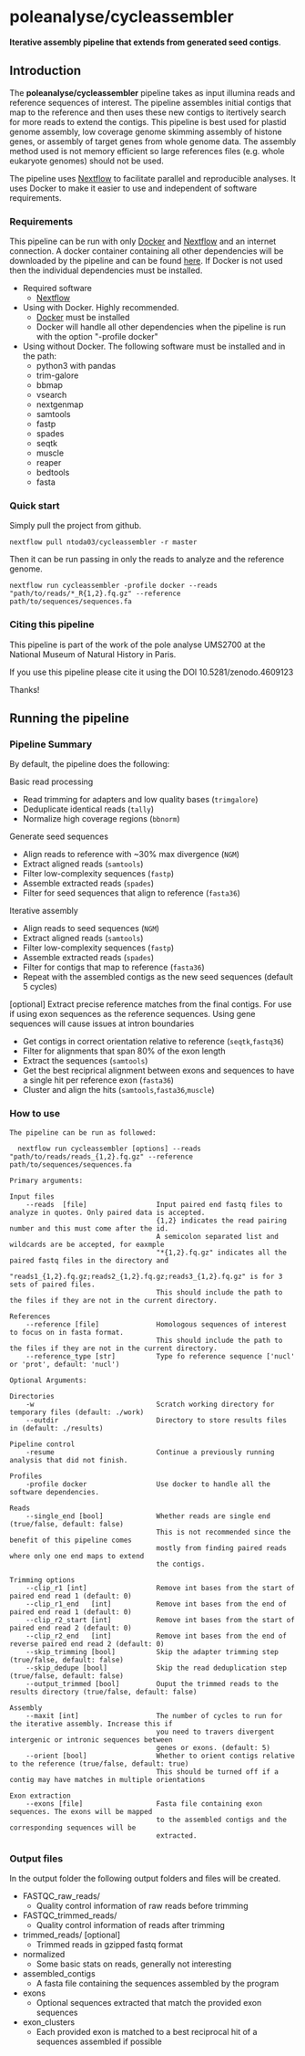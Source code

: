 
# poleanalyse/cycleassembler

**Iterative assembly pipeline that extends from generated seed contigs**.

## Introduction

The **poleanalyse/cycleassembler** pipeline takes as input illumina reads and reference sequences of interest. The pipeline assembles initial contigs that map to the reference and then uses these new contigs to itertively search for more reads to extend the contigs. This pipeline is best used for plastid genome assembly, low coverage genome skimming assembly of histone genes, or assembly of target genes from whole genome data. The assembly method used is not memory efficient so large references files (e.g. whole eukaryote genomes) should not be used.

The pipeline uses [Nextflow](https://www.nextflow.io) to facilitate parallel and reproducible analyses. It uses Docker to make it easier to use and independent of software requirements.

### Requirements

This pipeline can be run with only [Docker](https://docs.docker.com/engine/installation/) and [Nextflow](https://www.nextflow.io) and an internet connection. A docker container containing all other dependencies will be downloaded by the pipeline and can be found [here](https://hub.docker.com/repository/docker/poleanalyse/cycleassembler). If Docker is not used then the individual dependencies must be installed.

* Required software
    - [Nextflow](https://www.nextflow.io)
* Using with Docker. Highly recommended.
    - [Docker](https://docs.docker.com/engine/installation/) must be installed 
    - Docker will handle all other dependencies when the pipeline is run with the option "-profile docker"
* Using without Docker. The following software must be installed and in the path:
    - python3 with pandas
    - trim-galore
    - bbmap
    - vsearch
    - nextgenmap
    - samtools
    - fastp
    - spades
    - seqtk
    - muscle
    - reaper
    - bedtools
    - fasta

### Quick start

Simply pull the project from github.

`nextflow pull ntoda03/cycleassembler -r master`

Then it can be run passing in only the reads to analyze and the reference genome.

`nextflow run cycleassembler -profile docker --reads "path/to/reads/*_R{1,2}.fq.gz" --reference path/to/sequences/sequences.fa`

### Citing this pipeline

This pipeline is part of the work of the pole analyse UMS2700 at the National Museum of Natural History in Paris.

If you use this pipeline please cite it using the DOI 10.5281/zenodo.4609123

Thanks!

## Running the pipeline

### Pipeline Summary

By default, the pipeline does the following:

Basic read processing
* Read trimming for adapters and low quality bases (`trimgalore`)
* Deduplicate identical reads (`tally`)
* Normalize high coverage regions (`bbnorm`)

Generate seed sequences
 * Align reads to reference with ~30% max divergence (`NGM`)
 * Extract aligned reads (`samtools`)
 * Filter low-complexity sequences (`fastp`)
 * Assemble extracted reads (`spades`)
 * Filter for seed sequences that align to reference (`fasta36`)

Iterative assembly
 * Align reads to seed sequences (`NGM`)
 * Extract aligned reads (`samtools`)
 * Filter low-complexity sequences (`fastp`)
 * Assemble extracted reads (`spades`)
 * Filter for contigs that map to reference (`fasta36`)
 * Repeat with the assembled contigs as the new seed sequences (default 5 cycles)

[optional] Extract precise reference matches from the final contigs. For use if using exon sequences as the reference sequences. Using gene sequences will cause issues at intron boundaries
 * Get contigs in correct orientation relative to reference (`seqtk`,`fastq36`)
 * Filter for alignments that span 80% of the exon length
 * Extract the sequences (`samtools`)
 * Get the best reciprical alignment between exons and sequences to have a single hit per reference exon (`fasta36`)
 * Cluster and align the hits (`samtools`,`fasta36`,`muscle`)

### How to use

```
The pipeline can be run as followed:

  nextflow run cycleassembler [options] --reads "path/to/reads/reads_{1,2}.fq.gz" --reference path/to/sequences/sequences.fa

Primary arguments:

Input files
    --reads  [file]                 Input paired end fastq files to analyze in quotes. Only paired data is accepted.
                                    {1,2} indicates the read pairing number and this must come after the id.
                                    A semicolon separated list and wildcards are be accepted, for eaxmple
                                    "*{1,2}.fq.gz" indicates all the paired fastq files in the directory and
                                    "reads1_{1,2}.fq.gz;reads2_{1,2}.fq.gz;reads3_{1,2}.fq.gz" is for 3 sets of paired files.
                                    This should include the path to the files if they are not in the current directory.

References
    --reference [file]              Homologous sequences of interest to focus on in fasta format.
                                    This should include the path to the files if they are not in the current directory.
    --reference_type [str]          Type fo reference sequence ['nucl' or 'prot', default: 'nucl')

Optional Arguments:

Directories
    -w                              Scratch working directory for temporary files (default: ./work)
    --outdir                        Directory to store results files in (default: ./results)

Pipeline control
    -resume                         Continue a previously running analysis that did not finish.
    
Profiles
    -profile docker                 Use docker to handle all the software dependencies. 

Reads
    --single_end [bool]             Whether reads are single end (true/false, default: false)
                                    This is not recommended since the benefit of this pipeline comes
                                    mostly from finding paired reads where only one end maps to extend
                                    the contigs.

Trimming options
    --clip_r1 [int]                 Remove int bases from the start of paired end read 1 (default: 0)
    --clip_r1_end   [int]           Remove int bases from the end of paired end read 1 (default: 0)
    --clip_r2_start [int]           Remove int bases from the start of paired end read 2 (default: 0)
    --clip_r2_end   [int]           Remove int bases from the end of reverse paired end read 2 (default: 0)
    --skip_trimming [bool]          Skip the adapter trimming step (true/false, default: false)
    --skip_dedupe [bool]            Skip the read deduplication step (true/false, default: false)
    --output_trimmed [bool]         Ouput the trimmed reads to the results directory (true/false, default: false)

Assembly 
    --maxit [int]                   The number of cycles to run for the iterative assembly. Increase this if
                                    you need to travers divergent intergenic or intronic sequences between 
                                    genes or exons. (default: 5)
    --orient [bool]                 Whether to orient contigs relative to the reference (true/false, default: true)
                                    This should be turned off if a contig may have matches in multiple orientations

Exon extraction
    --exons [file]                  Fasta file containing exon sequences. The exons will be mapped
                                    to the assembled contigs and the corresponding sequences will be
                                    extracted.
```

### Output files

In the output folder the following output folders and files will be created.

* FASTQC_raw_reads/ 
    - Quality control information of raw reads before trimming
* FASTQC_trimmed_reads/ 
    - Quality control information of reads after trimming
* trimmed_reads/ [optional] 
    - Trimmed reads in gzipped fastq format
* normalized
    - Some basic stats on reads, generally not interesting
* assembled_contigs
    - A fasta file containing the sequences assembled by the program
* exons
    - Optional sequences extracted that match the provided exon sequences
* exon_clusters
    - Each provided exon is matched to a best reciprocal hit of a sequences assembled if possible
